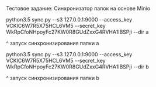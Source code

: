 Тестовое задание:
Синхронизатор папок на основе Minio

python3.5 sync.py --s3 127.0.0.1:9000 --access_key VCKIC6W7R5X75HCL6VM5 --secret_key WkRpCfoNHpoyFc27KW0R8GUdZxxG4RVHA1IBSPji --dir a

^ запуск синхронизирования папки a

python3.5 sync.py --s3 127.0.0.1:9000 --access_key VCKIC6W7R5X75HCL6VM5 --secret_key WkRpCfoNHpoyFc27KW0R8GUdZxxG4RVHA1IBSPji --dir b

^ запуск синхронизирования папки b

